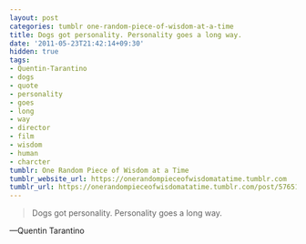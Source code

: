 ```yaml
---
layout: post
categories: tumblr one-random-piece-of-wisdom-at-a-time
title: Dogs got personality. Personality goes a long way.
date: '2011-05-23T21:42:14+09:30'
hidden: true
tags:
- Quentin-Tarantino
- dogs
- quote
- personality
- goes
- long
- way
- director
- film
- wisdom
- human
- charcter
tumblr: One Random Piece of Wisdom at a Time
tumblr_website_url: https://onerandompieceofwisdomatatime.tumblr.com
tumblr_url: https://onerandompieceofwisdomatatime.tumblr.com/post/5765185707/dogs-got-personality-personality-goes-a-long-way
---
```

> Dogs got personality. Personality goes a long way.

—Quentin Tarantino&nbsp;
